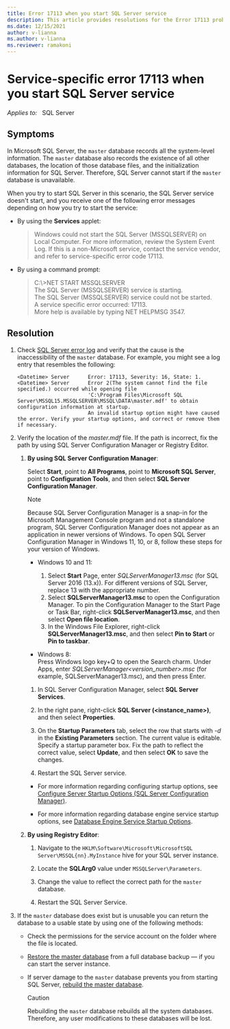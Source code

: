 ```yaml
---
title: Error 17113 when you start SQL Server service
description: This article provides resolutions for the Error 17113 problem that occurs when you start SQL Server service.
ms.date: 12/15/2021
author: v-lianna
ms.author: v-lianna
ms.reviewer: ramakoni
---
```


# Service-specific error 17113 when you start SQL Server service

_Applies to:_ &nbsp; SQL Server

## Symptoms

In Microsoft SQL Server, the `master` database records all the system-level information. The `master` database also records the existence of all other databases, the location of those database files, and the initialization information for SQL Server. Therefore, SQL Server cannot start if the `master` database is unavailable.

When you try to start SQL Server in this scenario, the SQL Server service doesn't start, and you receive one of the following error messages depending on how you try to start the service:

- By using the **Services** applet:

    > Windows could not start the SQL Server (MSSQLSERVER) on Local Computer. For more information, review the System Event Log. If this is a non-Microsoft service, contact the service vendor, and refer to service-specific error code 17113.

- By using a command prompt:

    > C:\\>NET START MSSQLSERVER  
    The SQL Server (MSSQLSERVER) service is starting.  
    The SQL Server (MSSQLSERVER) service could not be started.  
    A service specific error occurred: 17113.  
    More help is available by typing NET HELPMSG 3547.
 

## Resolution

1. Check [SQL Server error log](/sql/tools/configuration-manager/viewing-the-sql-server-error-log) and verify that the cause is the inaccessibility of the `master` database. For example, you might see a log entry that resembles the following:

    ```output
    <Datetime> Server      Error: 17113, Severity: 16, State: 1.  
    <Datetime> Server      Error 2(The system cannot find the file specified.) occurred while opening file
                           'C:\Program Files\Microsoft SQL Server\MSSQL15.MSSQLSERVER\MSSQL\DATA\master.mdf' to obtain configuration information at startup.
                           An invalid startup option might have caused the error. Verify your startup options, and correct or remove them if necessary.
    ```

2. Verify the location of the *master.mdf* file. If the path is incorrect, fix the path by using SQL Server Configuration Manager or Registry Editor.

    1. **By using SQL Server Configuration Manager**:

        Select **Start**, point to **All Programs**, point to **Microsoft SQL Server**, point to **Configuration Tools**, and then select **SQL Server Configuration Manager**.

        > [!NOTE]
        > Because SQL Server Configuration Manager is a snap-in for the Microsoft Management Console program and not a standalone program, SQL Server Configuration Manager does not appear as an application in newer versions of Windows. To open SQL Server Configuration Manager in Windows 11, 10, or 8, follow these steps for your version of Windows.

        - Windows 10 and 11:  
            1. Select **Start** Page, enter *SQLServerManager13.msc* (for SQL Server 2016 (13.x)). For different versions of SQL Server, replace 13 with the appropriate number.
            2. Select **SQLServerManager13.msc** to open the Configuration Manager. To pin the Configuration Manager to the Start Page or Task Bar, right-click **SQLServerManager13.msc**, and then select **Open file location**.
            3. In the Windows File Explorer, right-click **SQLServerManager13.msc**, and then select **Pin to Start** or **Pin to taskbar**.

        - Windows 8:  
            Press Windows logo key+Q to open the Search charm. Under Apps, enter *SQLServerManager\<version_number>.msc* (for example, SQLServerManager13.msc), and then press Enter.

        1. In SQL Server Configuration Manager, select **SQL Server Services**.

        1. In the right pane, right-click **SQL Server (\<instance_name>)**, and then select **Properties**.
        1. On the **Startup Parameters** tab, select the row that starts with *-d* in the **Existing Parameters** section. The current value is editable. Specify a startup parameter box. Fix the path to reflect the correct value, select **Update**, and then select **OK** to save the changes.
        1. Restart the SQL Server service.

        - For more information regarding configuring startup options, see [Configure Server Startup Options (SQL Server Configuration Manager)](/sql/database-engine/configure-windows/scm-services-configure-server-startup-options).

        - For more information regarding database engine service startup options, see [Database Engine Service Startup Options](/sql/database-engine/configure-windows/database-engine-service-startup-options).

    2. **By using Registry Editor**:

        1. Navigate to the `HKLM\Software\Microsoft\MicrosoftSQL Server\MSSQL{nn}.MyInstance` hive for your SQL server instance.

        1. Locate the **SQLArg0** value under `MSSQLServer\Parameters`.
        1. Change the value to reflect the correct path for the `master` database.
        1. Restart the SQL Server Service.

3. If the `master` database does exist but is unusable you can return the database to a usable state by using one of the following methods:

    - Check the permissions for the service account on the folder where the file is located.
    - [Restore the master database](/sql/relational-databases/backup-restore/restore-the-master-database-transact-sql) from a full database backup — if you can start the server instance.
    - If server damage to the `master` database prevents you from starting SQL Server, [rebuild the master database](/sql/relational-databases/databases/rebuild-system-databases).

        > [!CAUTION]
        > Rebuilding the `master` database rebuilds all the system databases. Therefore, any user modifications to these databases will be lost.
